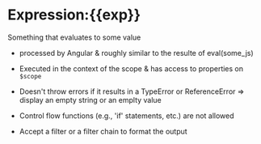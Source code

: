 # Expression:{{exp}}
Something that evaluates to some value

* processed by Angular & roughly similar to the resulte of eval(some_js)

* Executed in the context of the scope & has access to properties on `$scope`

* Doesn't throw errors if it results in a TypeError or ReferenceError => display an empty string or an emplty value

* Control flow functions (e.g., 'if' statements, etc.) are not allowed

* Accept a filter or a filter chain to format the output
